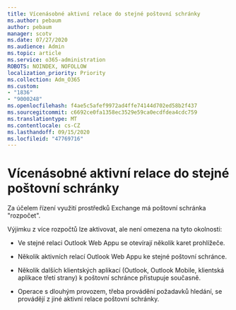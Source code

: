 ```yaml
---
title: Vícenásobné aktivní relace do stejné poštovní schránky
ms.author: pebaum
author: pebaum
manager: scotv
ms.date: 07/27/2020
ms.audience: Admin
ms.topic: article
ms.service: o365-administration
ROBOTS: NOINDEX, NOFOLLOW
localization_priority: Priority
ms.collection: Adm_O365
ms.custom:
- "1836"
- "9000248"
ms.openlocfilehash: f4ae5c5afef9972ad4ffe74144d702ed58b2f437
ms.sourcegitcommit: c6692ce0fa1358ec3529e59ca0ecdfdea4cdc759
ms.translationtype: MT
ms.contentlocale: cs-CZ
ms.lasthandoff: 09/15/2020
ms.locfileid: "47769716"
---
```

# <a name="multiple-active-sessions-to-the-same-mailbox"></a>Vícenásobné aktivní relace do stejné poštovní schránky

Za účelem řízení využití prostředků Exchange má poštovní schránka "rozpočet".

Výjimku z více rozpočtů lze aktivovat, ale není omezena na tyto okolnosti:

- Ve stejné relaci Outlook Web Appu se otevírají několik karet prohlížeče.

- Několik aktivních relací Outlook Web Appu ke stejné poštovní schránce.

- Několik dalších klientských aplikací (Outlook, Outlook Mobile, klientská aplikace třetí strany) k poštovní schránce přistupuje současně.

- Operace s dlouhým provozem, třeba provádění požadavků hledání, se provádějí z jiné aktivní relace poštovní schránky.

